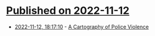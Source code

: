 # [Published on 2022-11-12](index.md)

* [2022-11-12, 18:17:10](https://news.ycombinator.com/item?id=33575523) - [A Cartography of Police Violence](https://freedomnews.org.uk/2022/11/11/a-cartography-of-police-violence/)

